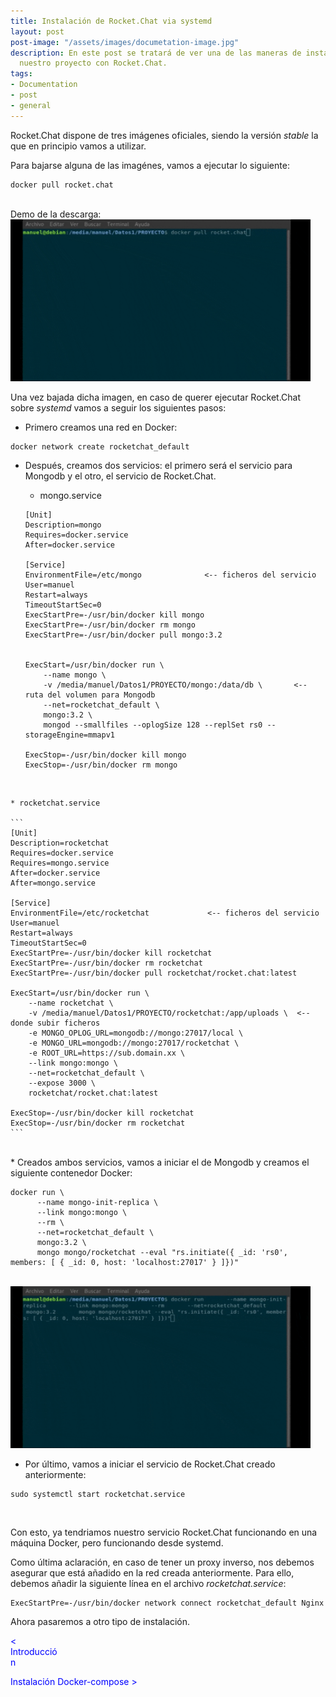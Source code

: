 ```yaml
---
title: Instalación de Rocket.Chat via systemd
layout: post
post-image: "/assets/images/documetation-image.jpg"
description: En este post se tratará de ver una de las maneras de instalación de
  nuestro proyecto con Rocket.Chat. 
tags:
- Documentation
- post
- general
---
```


Rocket.Chat dispone de tres imágenes oficiales, siendo la versión _stable_ la que en principio 
vamos a utilizar. 

Para bajarse alguna de las imagénes, vamos a ejecutar lo siguiente:

```
docker pull rocket.chat
```
<br>
Demo de la descarga:

<img src="/assets/images/descarga-imagen.gif" width="480" height="259" frameBorder="0"/>

Una vez bajada dicha imagen, en caso de querer ejecutar Rocket.Chat sobre _systemd_ vamos a seguir los
siguientes pasos:

* Primero creamos una red en Docker:

```
docker network create rocketchat_default
```

* Después, creamos dos servicios: el primero será el servicio para Mongodb y el otro, el servicio de
Rocket.Chat.

	* mongo.service

	```
	[Unit]
	Description=mongo
	Requires=docker.service
	After=docker.service
	
	[Service]
	EnvironmentFile=/etc/mongo				<-- ficheros del servicio
	User=manuel
	Restart=always
	TimeoutStartSec=0
	ExecStartPre=-/usr/bin/docker kill mongo
	ExecStartPre=-/usr/bin/docker rm mongo
	ExecStartPre=-/usr/bin/docker pull mongo:3.2
	
	
	ExecStart=/usr/bin/docker run \
	    --name mongo \
	    -v /media/manuel/Datos1/PROYECTO/mongo:/data/db \		<-- ruta del volumen para Mongodb
	    --net=rocketchat_default \
	    mongo:3.2 \
	    mongod --smallfiles --oplogSize 128 --replSet rs0 --storageEngine=mmapv1
	
	ExecStop=-/usr/bin/docker kill mongo
	ExecStop=-/usr/bin/docker rm mongo
	```
<br>

	* rocketchat.service

	```
	[Unit]
	Description=rocketchat
	Requires=docker.service
	Requires=mongo.service
	After=docker.service
	After=mongo.service
	
	[Service]
	EnvironmentFile=/etc/rocketchat				<-- ficheros del servicio
	User=manuel						
	Restart=always
	TimeoutStartSec=0
	ExecStartPre=-/usr/bin/docker kill rocketchat
	ExecStartPre=-/usr/bin/docker rm rocketchat
	ExecStartPre=-/usr/bin/docker pull rocketchat/rocket.chat:latest
	
	ExecStart=/usr/bin/docker run \
	    --name rocketchat \
	    -v /media/manuel/Datos1/PROYECTO/rocketchat:/app/uploads \	<-- donde subir ficheros
	    -e MONGO_OPLOG_URL=mongodb://mongo:27017/local \
	    -e MONGO_URL=mongodb://mongo:27017/rocketchat \
	    -e ROOT_URL=https://sub.domain.xx \
	    --link mongo:mongo \
	    --net=rocketchat_default \
	    --expose 3000 \
	    rocketchat/rocket.chat:latest
	
	ExecStop=-/usr/bin/docker kill rocketchat
	ExecStop=-/usr/bin/docker rm rocketchat
	```
<br>
* Creados ambos servicios, vamos a iniciar el de Mongodb y creamos el siguiente contenedor Docker:

```
docker run \
      --name mongo-init-replica \
      --link mongo:mongo \
      --rm \
      --net=rocketchat_default \
      mongo:3.2 \
      mongo mongo/rocketchat --eval "rs.initiate({ _id: 'rs0', members: [ { _id: 0, host: 'localhost:27017' } ]})"
```
<br>
<img src="/assets/images/contenedor-mongo.gif" width="480" height="259" frameBorder="0"/>
<br>

* Por último, vamos a iniciar el servicio de Rocket.Chat creado anteriormente:

```
sudo systemctl start rocketchat.service
```
<br>

Con esto, ya tendriamos nuestro servicio Rocket.Chat funcionando en una máquina Docker, pero funcionando
desde systemd.

Como última aclaración, en caso de tener un proxy inverso, nos debemos asegurar que está añadido
en la red creada anteriormente. Para ello, debemos añadir la siguiente línea en el archivo
_rocketchat.service_:


```
ExecStartPre=-/usr/bin/docker network connect rocketchat_default Nginx
```

Ahora pasaremos a otro tipo de instalación.

<div>

 <span style="margin-right:980px;text-align:left;color:blue" onclick="document.location.href = 'introduction-post'; return false">< Introducción</span>

 <span style="margin-left:0px;text-align:right;color:blue" onclick="document.location.href = 'dockercompose-post'; return false">Instalación Docker-compose ></span>

</div>
